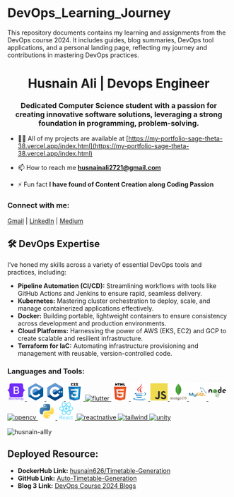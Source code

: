 # DevOps_Learning_Journey
This repository documents contains my learning and assignments from the DevOps course 2024. It includes guides, blog summaries, DevOps tool applications, and a personal landing page, reflecting my journey and contributions in mastering DevOps practices.

<h1 align="center">Husnain Ali | Devops Engineer </h1>
<h3 align="center">Dedicated Computer Science student with a passion for creating innovative software solutions, leveraging a strong foundation in programming, problem-solving.</h3>

- 👨‍💻 All of my projects are available at [https://my-portfolio-sage-theta-38.vercel.app/index.html](https://my-portfolio-sage-theta-38.vercel.app/index.html)

- 📫 How to reach me **husnainali2721@gmail.com**

- ⚡ Fun fact **I have found of Content Creation along Coding Passion**

<h3 align="left">Connect with me:</h3>
<p align="left">
  <a href="mailto:husnainali2721@gmail.com" target="_blank">Gmail</a> | 
  <a href="https://www.linkedin.com/in/husnain-ali-0174b7247/" target="_blank">LinkedIn</a> | 
  <a href="https://medium.com/@i210542" target="_blank">Medium</a>
</p>

## 🛠️ DevOps Expertise

I’ve honed my skills across a variety of essential DevOps tools and practices, including:

- **Pipeline Automation (CI/CD):** Streamlining workflows with tools like GitHub Actions and Jenkins to ensure rapid, seamless delivery.
- **Kubernetes:** Mastering cluster orchestration to deploy, scale, and manage containerized applications effectively.
- **Docker:** Building portable, lightweight containers to ensure consistency across development and production environments.
- **Cloud Platforms:** Harnessing the power of AWS (EKS, EC2) and GCP to create scalable and resilient infrastructure.
- **Terraform for IaC:** Automating infrastructure provisioning and management with reusable, version-controlled code.


<h3 align="left">Languages and Tools:</h3>
<p align="left"> <a href="https://getbootstrap.com" target="_blank" rel="noreferrer"> <img src="https://raw.githubusercontent.com/devicons/devicon/master/icons/bootstrap/bootstrap-plain-wordmark.svg" alt="bootstrap" width="40" height="40"/> </a> <a href="https://www.cprogramming.com/" target="_blank" rel="noreferrer"> <img src="https://raw.githubusercontent.com/devicons/devicon/master/icons/c/c-original.svg" alt="c" width="40" height="40"/> </a> <a href="https://www.w3schools.com/cpp/" target="_blank" rel="noreferrer"> <img src="https://raw.githubusercontent.com/devicons/devicon/master/icons/cplusplus/cplusplus-original.svg" alt="cplusplus" width="40" height="40"/> </a> <a href="https://www.w3schools.com/css/" target="_blank" rel="noreferrer"> <img src="https://raw.githubusercontent.com/devicons/devicon/master/icons/css3/css3-original-wordmark.svg" alt="css3" width="40" height="40"/> </a> <a href="https://flutter.dev" target="_blank" rel="noreferrer"> <img src="https://www.vectorlogo.zone/logos/flutterio/flutterio-icon.svg" alt="flutter" width="40" height="40"/> </a> <a href="https://www.w3.org/html/" target="_blank" rel="noreferrer"> <img src="https://raw.githubusercontent.com/devicons/devicon/master/icons/html5/html5-original-wordmark.svg" alt="html5" width="40" height="40"/> </a> <a href="https://www.java.com" target="_blank" rel="noreferrer"> <img src="https://raw.githubusercontent.com/devicons/devicon/master/icons/java/java-original.svg" alt="java" width="40" height="40"/> </a> <a href="https://developer.mozilla.org/en-US/docs/Web/JavaScript" target="_blank" rel="noreferrer"> <img src="https://raw.githubusercontent.com/devicons/devicon/master/icons/javascript/javascript-original.svg" alt="javascript" width="40" height="40"/> </a> <a href="https://www.mongodb.com/" target="_blank" rel="noreferrer"> <img src="https://raw.githubusercontent.com/devicons/devicon/master/icons/mongodb/mongodb-original-wordmark.svg" alt="mongodb" width="40" height="40"/> </a> <a href="https://www.mysql.com/" target="_blank" rel="noreferrer"> <img src="https://raw.githubusercontent.com/devicons/devicon/master/icons/mysql/mysql-original-wordmark.svg" alt="mysql" width="40" height="40"/> </a>  <a href="https://nodejs.org" target="_blank" rel="noreferrer"> <img src="https://raw.githubusercontent.com/devicons/devicon/master/icons/nodejs/nodejs-original-wordmark.svg" alt="nodejs" width="40" height="40"/> </a> <a href="https://opencv.org/" target="_blank" rel="noreferrer"> <img src="https://www.vectorlogo.zone/logos/opencv/opencv-icon.svg" alt="opencv" width="40" height="40"/> </a> <a href="https://www.python.org" target="_blank" rel="noreferrer"> <img src="https://raw.githubusercontent.com/devicons/devicon/master/icons/python/python-original.svg" alt="python" width="40" height="40"/> </a> <a href="https://reactjs.org/" target="_blank" rel="noreferrer"> <img src="https://raw.githubusercontent.com/devicons/devicon/master/icons/react/react-original-wordmark.svg" alt="react" width="40" height="40"/> </a> <a href="https://reactnative.dev/" target="_blank" rel="noreferrer"> <img src="https://reactnative.dev/img/header_logo.svg" alt="reactnative" width="40" height="40"/> </a> <a href="https://tailwindcss.com/" target="_blank" rel="noreferrer"> <img src="https://www.vectorlogo.zone/logos/tailwindcss/tailwindcss-icon.svg" alt="tailwind" width="40" height="40"/> </a> <a href="https://unity.com/" target="_blank" rel="noreferrer"> <img src="https://www.vectorlogo.zone/logos/unity3d/unity3d-icon.svg" alt="unity" width="40" height="40"/> </a> </p>

<p><img align="center" src="https://github-readme-stats.vercel.app/api/top-langs?username=husnain-allly&show_icons=true&locale=en&layout=compact" alt="husnain-allly" /></p>


## Deployed Resource:

- **DockerHub Link:** [husnain626/Timetable-Generation](https://hub.docker.com/u/husnain626)
- **GitHub Link:** [Auto-Timetable-Generation](https://github.com/Husnain-allly/Auto-Timetable-Generation)
- **Blog 3 Link:** [DevOps Course 2024 Blogs](https://github.com/Husnain-allly/Devops-Course-2024/tree/main/Blogs)



